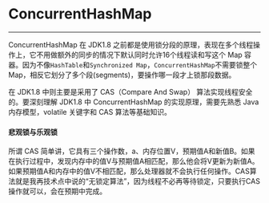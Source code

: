# ConcurrentHashMap
---

ConcurrentHashMap 在 JDK1.8 之前都是使用锁分段的原理，表现在多个线程操作上，它不用做额外的同步的情况下默认同时允许16个线程读和写这个 Map 容器。因为不像`HashTable`和`Synchronized Map`，`ConcurrentHashMap`不需要锁整个Map，相反它划分了多个段(segments)，要操作哪一段才上锁那段数据。

在 JDK1.8 中则主要是采用了 CAS（Compare And Swap） 算法实现线程安全的。要深刻理解 JDK1.8 中 ConcurrentHashMap 的实现原理，需要先熟悉 Java 内存模型，volatile 关键字和 CAS 算法等基础知识。

#### **悲观锁与乐观锁**

所谓 CAS 简单讲，它具有三个操作数，a、内存位置V，预期值A和新值B。如果在执行过程中，发现内存中的值V与预期值A相匹配，那么他会将V更新为新值A。如果预期值A和内存中的值V不相匹配，那么处理器就不会执行任何操作。CAS算法就是我再技术点中说的“无锁定算法”，因为线程不必再等待锁定，只要执行CAS操作就可以，会在预期中完成。


